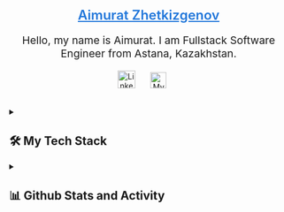 <p align="center">
  <a style="font-size:1.5rem; font-weight:600; color:#2076DA;" href="https://github.com/Aimurat1">
    Aimurat Zhetkizgenov</a>
</p>
<p align="center" style="font-size:1.2rem">Hello, my name is Aimurat. I am Fullstack Software Engineer from Astana, Kazakhstan.</p>

<!-- Social icons section -->
<p align="center">
  <a href="https://www.linkedin.com/in/aimurat-zhetkizgenov-939983248/"><img width="32px" alt="Linkedin" title="My LinkedIn" src="https://cdn3.iconfinder.com/data/icons/free-social-icons/67/linkedin_square_color-1024.png"></a>
  &#8287;&#8287;&#8287;&#8287;&#8287;
  <a href="https://t.me/botaofwata"><img width="29px" alt="My telegram" title="Contact me via Telegram" src="https://cdn2.iconfinder.com/data/icons/social-flat-buttons-3/512/telegram-256.png"/></a>
  &#8287;&#8287;&#8287;&#8287;&#8287;
</p>

<br/>

<!-- Social badges section -->
<!-- <p align="center">
  <a href="https://github.com/snowby666?tab=repositories&sort=stargazers">
    <img alt="total stars" title="Total stars on GitHub" src="https://custom-icon-badges.demolab.com/github/stars/snowby666?color=55960c&style=for-the-badge&labelColor=488207&logo=star"/></a>
  <a href="https://github.com/snowby666?tab=followers">
    <img alt="followers" title="Follow me on Github" src="https://custom-icon-badges.demolab.com/github/followers/snowby666?color=236ad3&labelColor=1155ba&style=for-the-badge&logo=person-add&label=Follow&logoColor=white"/></a>
  <a href="#">
    <img alt="views" title="GitHub profile views" src="https://komarev.com/ghpvc/?username=snowby666&style=for-the-badge&color=red"/></a>
</p> -->

<details> 
  <summary><h2>🛠 My Tech Stack</h2></summary>
  <!-- Some badges are from https://github.com/Ileriayo/markdown-badges -->

  <h3>👨‍💻 Programming Languages</h3>

  <p>
        <img alt="Python" src="https://img.shields.io/badge/Python-14354C.svg?logo=python&logoColor=white">
        <img alt="JavaScript" src="https://img.shields.io/badge/JavaScript-F7DF1E.svg?logo=javascript&logoColor=black">
        <img alt="TypeScript" src="https://img.shields.io/badge/TypeScript-007ACC.svg?logo=typescript&logoColor=white">
        <img alt="HTML" src="https://img.shields.io/badge/HTML-E34F26.svg?logo=html5&logoColor=white">
        <img alt="CSS" src="https://img.shields.io/badge/CSS-1572B6.svg?logo=css3&logoColor=white">
        <img alt="SQL" src="https://custom-icon-badges.demolab.com/badge/SQL-025E8C.svg?logo=database&logoColor=white">
        <img alt="Java" src="https://img.shields.io/badge/java-%23ED8B00.svg?logo=openjdk&logoColor=white">
      
  </p>

  <h3>🧰 Frameworks and Libraries</h3>

  <p>
      <img alt="Django" src="https://img.shields.io/badge/-Django-092E20.svg?logo=django&style=flat">
      <img alt="Django" src="https://img.shields.io/badge/DJANGO-REST-ff1709?logo=django&logoColor=white&color=ff1709&labelColor=gray">
      <img alt="Flask" src="https://img.shields.io/badge/Flask-000000.svg?logo=flask&logoColor=white">
      <img alt="Svelte" src="https://img.shields.io/badge/svelte-%23f1413d.svg?logo=svelte&logoColor=white">
      <img alt="Prisma" src="https://img.shields.io/badge/Prisma-3982CE?logo=Prisma&logoColor=white">
      <img alt="TailwindCSS" src="https://img.shields.io/badge/tailwindcss-%2338B2AC.svg?logo=tailwind-css&logoColor=white">
      <img alt="Vite" src="https://img.shields.io/badge/vite-%23646CFF.svg?logo=vite&logoColor=white">
      <img alt="Celery" src="https://img.shields.io/badge/celery-%23a9cc54.svg?logo=celery&logoColor=ddf4a4">
      <img alt="Zod" src="https://img.shields.io/badge/zod-%233068b7.svg?logo=zod&logoColor=white">
      <img alt="Thymeleaf" src="https://img.shields.io/badge/Thymeleaf-%23005C0F.svg?logo=Thymeleaf&logoColor=white">
      <img alt="Gunicorn" src="https://img.shields.io/badge/-Gunicorn-499848.svg?logo=gunicorn&logoColor=white">
  </p>

  <h3>🗄️ Databases and Cloud Hosting</h3>

  <p>
      <img alt="MongoDb" src ="https://img.shields.io/badge/MongoDB-%234ea94b.svg?logo=mongodb&logoColor=white">
      <img alt="PostgreSQL" src ="https://img.shields.io/badge/PostgreSQL-316192.svg?logo=postgresql&logoColor=white">
      <img alt="MySQL" src="https://img.shields.io/badge/MySQL-00f.svg?logo=mysql&logoColor=white">
      <img alt="Firebase" src="https://img.shields.io/badge/Firebase-039BE5?logo=Firebase&logoColor=white">
      <img alt="Supabase" src="https://img.shields.io/badge/Supabase-3ECF8E?logo=supabase&logoColor=white">
      <img alt="Redis" src="https://img.shields.io/badge/redis-%23DD0031.svg?logo=redis&logoColor=white">
      <a href="#"><img alt="SQLite" src ="https://img.shields.io/badge/SQLite-07405e.svg?logo=sqlite&logoColor=white"></a>
      <br>
      <a href="#"><img alt="Vercel" src="https://img.shields.io/badge/Vercel-000000.svg?logo=vercel&logoColor=white"></a>
      <a href="#"><img alt="AWS" src="https://img.shields.io/badge/AWS-%23FF9900.svg?logo=amazon-aws&logoColor=white"></a>
      <a href="#"><img alt="Google Cloud" src="https://img.shields.io/badge/GoogleCloud-%234285F4.svg?logo=google-cloud&logoColor=white"></a>
  </p>

</details>


<details> 
  <summary><h2>📊 Github Stats and Activity</h2></summary>

  <h3>🔥 Streak Stats</h3>

  <!-- GitHub Readme Streak Stats - https://github.com/DenverCoder1/github-readme-streak-stats -->
  <p>
    <a href="#">
      <img title="🔥 Get streak stats for your profile at git.io/streak-stats" alt="aimurat1's streak" src="https://streak-stats.demolab.com/?user=aimurat1&theme=monokai-metallian&hide_border=true"/>
    </a>

  <h3>💻 GitHub Profile Stats</h3>

  <!-- https://github.com/anuraghazra/github-readme-stats -->

  <a href="#"><img alt="aimurat1's Github Stats" src="https://denvercoder1-github-readme-stats.vercel.app/api/?username=aimurat1&show_icons=true&include_all_commits=true&count_private=true&theme=react&hide_border=true&bg_color=1F222E&title_color=F85D7F&icon_color=F8D866" height="192px"/></a>
  <a href="#"><img alt="aimurat1's Top Languages" src="https://denvercoder1-github-readme-stats.vercel.app/api/top-langs/?username=aimurat1&langs_count=10&layout=compact&theme=react&hide_border=true&bg_color=1F222E&title_color=F85D7F&icon_color=F8D866&hide=Jupyter%20Notebook,Roff" height="192px"/></a>
  <br/>

  <b>Note:</b> Top languages is only a metric of the languages my public code consists of and doesn't reflect experience or skill level.

</details>